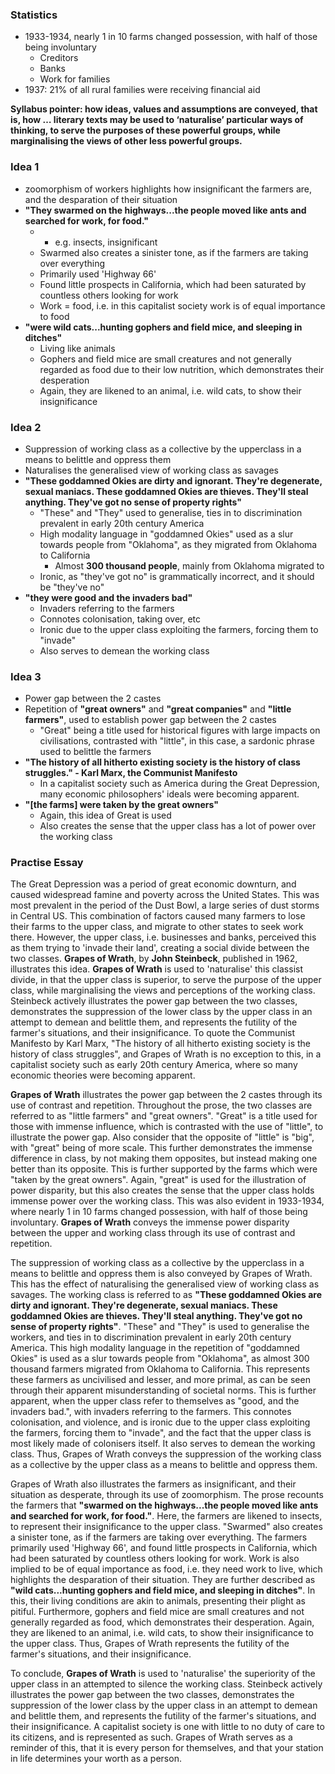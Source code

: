 

### Statistics
- 1933-1934, nearly 1 in 10 farms changed possession, with half of those being involuntary
	- Creditors
	- Banks
	- Work for families
- 1937: 21% of all rural families were receiving financial aid

**Syllabus pointer: how ideas, values and assumptions are conveyed, that is, how … literary texts may be used to ‘naturalise’ particular ways of thinking, to serve the purposes of these powerful groups, while marginalising the views of other less powerful groups.**

### Idea 1
- zoomorphism of workers highlights how insignificant the farmers are, and the desparation of their situation
- **"They swarmed on the highways...the people moved like ants and searched for work, for food."**
	- - e.g. insects, insignificant
	- Swarmed also creates a sinister tone, as if the farmers are taking over everything
	- Primarily used 'Highway 66'
	- Found little prospects in California, which had been saturated by countless others looking for work
	- Work = food, i.e. in this capitalist society work is of equal importance to food
- **"were wild cats...hunting gophers and field mice, and sleeping in ditches"**
	- Living like animals
	- Gophers and field mice are small creatures and not generally regarded as food due to their low nutrition, which demonstrates their desperation 
	- Again, they are likened to an animal, i.e. wild cats, to show their insignificance

### Idea 2
- Suppression of working class as a collective by the upperclass in a means to belittle and oppress them
- Naturalises the generalised view of working class as savages
- **"These goddamned Okies are dirty and ignorant. They're degenerate, sexual maniacs. These goddamned Okies are thieves. They'll steal anything. They've got no sense of property rights"**
	- "These" and "They" used to generalise, ties in to discrimination prevalent in early 20th century America
	- High modality language in "goddamned Okies" used as a slur towards people from "Oklahoma", as they migrated from Oklahoma to California
		- Almost **300 thousand people**, mainly from Oklahoma migrated to 
	- Ironic, as "they've got no" is grammatically incorrect, and it should be "they've no"
- **"they were good and the invaders bad"**
	- Invaders referring to the farmers
	- Connotes colonisation, taking over, etc
	- Ironic due to the upper class exploiting the farmers, forcing them to "invade"
	- Also serves to demean the working class
### Idea 3
- Power gap between the 2 castes
- Repetition of **"great owners"** and **"great companies"** and **"little farmers"**, used to establish power gap between the 2 castes
	- "Great" being a title used for historical figures with large impacts on civilisations, contrasted with "little", in this case, a sardonic phrase used to belittle the farmers
- **"The history of all hitherto existing society is the history of class struggles." - Karl Marx, the Communist Manifesto**
	- In a capitalist society such as America during the Great Depression, many economic philosophers' ideals were becoming apparent. 
- **"[the farms] were taken by the great owners"**
	- Again, this idea of Great is used
	- Also creates the sense that the upper class has a lot of power over the working class

### Practise Essay

The Great Depression was a period of great economic downturn, and caused widespread famine and poverty across the United States. This was most prevalent in the period of the Dust Bowl, a large series of dust storms in Central US. This combination of factors caused many farmers to lose their farms to the upper class, and migrate to other states to seek work there. However, the upper class, i.e. businesses and banks, perceived this as them trying to 'invade their land', creating a social divide between the two classes. **Grapes of Wrath**, by **John Steinbeck**, published in 1962, illustrates this idea. **Grapes of Wrath** is used to 'naturalise' this classist divide, in that the upper class is superior, to serve the purpose of the upper class, while marginalising the views and perceptions of the working class. Steinbeck actively illustrates the power gap between the two classes, demonstrates the suppression of the lower class by the upper class in an attempt to demean and belittle them, and represents the futility of the farmer's situations, and their insignificance. To quote the Communist Manifesto by Karl Marx, "The history of all hitherto existing society is the history of class struggles", and Grapes of Wrath is no exception to this, in a capitalist society such as early 20th century America, where so many economic theories were becoming apparent.

**Grapes of Wrath** illustrates the power gap between the 2 castes through its use of contrast and repetition. Throughout the prose, the two classes are referred to as "little farmers" and "great owners". "Great" is a title used for those with immense influence, which is contrasted with the use of "little", to illustrate the power gap. Also consider that the opposite of "little" is "big", with "great" being of more scale. This further demonstrates the immense difference in class, by not making them opposites, but instead making one better than its opposite. This is further supported by the farms which were "taken by the great owners". Again, "great" is used for the illustration of power disparity, but this also creates the sense that the upper class holds immense power over the working class. This was also evident in 1933-1934, where nearly 1 in 10 farms changed possession, with half of those being involuntary. **Grapes of Wrath** conveys the immense power disparity between the upper and working class through its use of contrast and repetition.

The suppression of working class as a collective by the upperclass in a means to belittle and oppress them is also conveyed by Grapes of Wrath. This has the effect of naturalising the generalised view of working class as savages. The working class is referred to as **"These goddamned Okies are dirty and ignorant. They're degenerate, sexual maniacs. These goddamned Okies are thieves. They'll steal anything. They've got no sense of property rights"**. "These" and "They" is used to generalise the workers, and ties in to discrimination prevalent in early 20th century America. This high modality language in the repetition of "goddamned Okies" is used as a slur towards people from "Oklahoma", as almost 300 thousand farmers migrated from Oklahoma to California. This represents these farmers as uncivilised and lesser, and more primal, as can be seen through their apparent misunderstanding of societal norms. This is further apparent, when the upper class refer to themselves as "good, and the invaders bad.", with invaders referring to the farmers. This connotes colonisation, and violence, and is ironic due to the upper class exploiting the farmers, forcing them to "invade", and the fact that the upper class is most likely made of colonisers itself. It also serves to demean the working class. Thus, Grapes of Wrath conveys the suppression of the working class as a collective by the upper class as a means to belittle and oppress them. 

Grapes of Wrath also illustrates the farmers as insignificant, and their situation as desperate, through its use of zoomorphism. The prose recounts the farmers that **"swarmed on the highways...the people moved like ants and searched for work, for food."**. Here, the farmers are likened to insects, to represent their insignificance to the upper class. "Swarmed" also creates a sinister tone, as if the farmers are taking over everything. The farmers primarily used 'Highway 66', and found little prospects in California, which had been saturated by countless others looking for work. Work is also implied to be of equal importance as food, i.e. they need work to live, which highlights the desparation of their situation. They are further described as **"wild cats...hunting gophers and field mice, and sleeping in ditches"**. In this, their living conditions are akin to animals, presenting their plight as pitiful. Furthermore, gophers and field mice are small creatures and not generally regarded as food, which demonstrates their desperation. Again, they are likened to an animal, i.e. wild cats, to show their insignificance to the upper class. Thus, Grapes of Wrath represents the futility of the farmer's situations, and their insignificance. 

To conclude, **Grapes of Wrath** is used to 'naturalise' the superiority of the upper class in an attempted to silence the working class. Steinbeck actively illustrates the power gap between the two classes, demonstrates the suppression of the lower class by the upper class in an attempt to demean and belittle them, and represents the futility of the farmer's situations, and their insignificance. A capitalist society is one with little to no duty of care to its citizens, and is represented as such. Grapes of Wrath serves as a reminder of this, that it is every person for themselves, and that your station in life determines your worth as a person. 